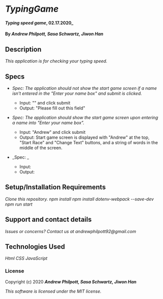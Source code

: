 # _TypingGame_
#### _Typing speed game_, 02.17.2020_
#### By _**Andrew Philpott, Sasa Schwartz, Jiwon Han**_
## Description
_This application is for checking your typing speed._

## Specs
* _Spec: The application should not show the start game screen if a name isn't entered in the "Enter your name box" and submit is clicked._
  * Input: "" and click submit 
  * Output: "Please fill out this field"

* _Spec: The application should show the start game screen upon entering a name into "Enter your name box"._
  * Input: "Andrew" and click submit 
  * Output: Start game screen is displayed with "Andrew" at the top, "Start Race" and "Change Text" buttons, and a string of words in the middle of the screen.

* _Spec: _
  * Input: 
  * Output:

## Setup/Installation Requirements
_Clone this repository._
_npm install_
_npm install dotenv-webpack --save-dev_
_npm run start_

## Support and contact details
_Issues or concerns? Contact us at andrewphilpott92@gmail.com_

## Technologies Used
_Html_
_CSS_
_JavaScript_

### License
Copyright (c) 2020 **_Andrew Philpott, Sasa Schwartz, Jiwon Han_**

*This software is licensed under the MIT license.*
